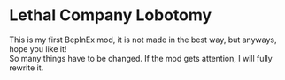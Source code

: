 # Lethal Company Lobotomy
This is my first BepInEx mod, it is not made in the best way, but anyways, hope you like it!  
So many things have to be changed. If the mod gets attention, I will fully rewrite it.
